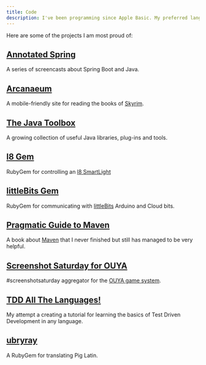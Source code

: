 ```yaml
---
title: Code
description: I've been programming since Apple Basic. My preferred languages are Java & Ruby. The best way to see what I'm up to is to check <a href="https://github.com/spilth">my GitHub profile</a>.
---
```


Here are some of the projects I am most proud of:

## [Annotated Spring](http://www.annotatedspring.com)

A series of screencasts about Spring Boot and Java.

## [Arcanaeum](https://github.com/spilth/arcanaeum)

A mobile-friendly site for reading the books of [Skyrim](http://www.elderscrolls.com/skyrim/).

## [The Java Toolbox](http://www.java-toolbox.com)

A growing collection of useful Java libraries, plug-ins and tools.

## [l8 Gem](https://github.com/spilth/l8)

RubyGem for controlling an [l8 SmartLight](http://l8smartlight.com)

## [littleBits Gem](https://github.com/spilth/little_bits)

RubyGem for communicating with [littleBits](http://littlebits.cc) Arduino and Cloud bits.

## [Pragmatic Guide to Maven](https://www.gitbook.com/book/spilth/pragmatic-guide-to-maven-3)

A book about [Maven](https://maven.apache.org) that I never finished but still has managed to be very helpful.

## [Screenshot Saturday for OUYA](https://github.com/spilth/screenshotsaturday-ouya)

\#screenshotsaturday aggregator for the [OUYA game system](https://www.ouya.tv).

## [TDD All The Languages!](http://tdd.spilth.org)

My attempt a creating a tutorial for learning the basics of Test Driven Development in any language.

## [ubryray](https://github.com/spilth/ubyray)

A RubyGem for translating Pig Latin.

